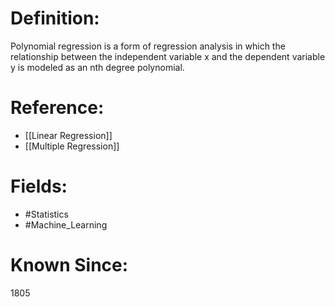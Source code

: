 

# Definition:
Polynomial regression is a form of regression analysis in which the relationship between the independent variable x and the dependent variable y is modeled as an nth degree polynomial.

# Reference:
- [[Linear Regression]]
- [[Multiple Regression]]

# Fields: 
- #Statistics
- #Machine_Learning

# Known Since:
1805

